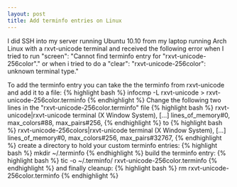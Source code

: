 ```yaml
---
layout: post
title: Add terminfo entries on Linux
---
```


I did SSH into my server running Ubuntu 10.10 from my laptop running Arch Linux with a rxvt-unicode terminal and received the following error when I tried to run "screen": "Cannot find terminfo entry for "rxvt-unicode-256color"." or when i tried to do a "clear": "rxvt-unicode-256color": unknown terminal type."

To add the terminfo entry you can take the the terminfo from rxvt-unicode and add it to a file:
{% highlight bash %}
   infocmp -L rxvt-unicode > rxvt-unicode-256color.terminfo
{% endhighlight %}
Change the following two lines in the "rxvt-unicode-256color.terminfo" file
{% highlight bash %}
    rxvt-unicode|rxvt-unicode terminal (X Window System),
    [...]
    lines_of_memory#0, max_colors#88, max_pairs#256,
{% endhighlight %}
to
{% highlight bash %}
    rxvt-unicode-256colors|rxvt-unicode terminal (X Window System),
    [...]
    lines_of_memory#0, max_colors#256, max_pairs#32767,
{% endhighlight %}
create a directory to hold your custom terminfo entries:
{% highlight bash %}
   mkdir ~/.terminfo
{% endhighlight %}
build the terminfo entry:
{% highlight bash %}
   tic -o ~/.terminfo/ rxvt-unicode-256color.terminfo
{% endhighlight %}
and finally cleanup:
{% highlight bash %}
   rm rxvt-unicode-256color.terminfo
{% endhighlight %}
